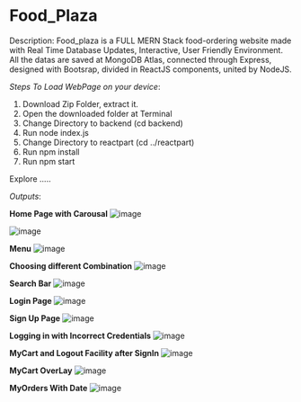 # Food_Plaza
Description: Food_plaza is a FULL MERN Stack food-ordering website made with Real Time Database Updates, Interactive, User Friendly Environment. All the datas are saved at MongoDB Atlas, connected through Express, designed with Bootsrap, divided in ReactJS components, united by NodeJS.

_Steps To Load WebPage on your device_:
1) Download Zip Folder, extract it.
2) Open the downloaded folder at Terminal
3) Change Directory to backend (cd backend)
4) Run node index.js
5) Change Directory to reactpart (cd ../reactpart)
6) Run npm install
7) Run npm start

Explore .....

_Outputs_:

**Home Page with Carousal**
![image](https://github.com/Anujjain-git/Food_Plaza/assets/141000779/c6c28170-72a6-46e2-8667-9a1dae016208)

![image](https://github.com/Anujjain-git/Food_Plaza/assets/141000779/bed77c98-472c-42ec-afc4-e0e5e37dc68f)



**Menu**
![image](https://github.com/Anujjain-git/Food_Plaza/assets/141000779/23ec8137-f598-40a5-ad43-17120c9baa6d)

**Choosing different Combination**
![image](https://github.com/Anujjain-git/Food_Plaza/assets/141000779/1e297848-2aad-4667-98de-7f25c18631a1)


**Search Bar**
![image](https://github.com/Anujjain-git/Food_Plaza/assets/141000779/48b5214a-3bb3-4d0a-a378-6179d90fab3c)

**Login Page**
![image](https://github.com/Anujjain-git/Food_Plaza/assets/141000779/4087e424-6351-4b20-903b-24259e95424b)

**Sign Up Page**
![image](https://github.com/Anujjain-git/Food_Plaza/assets/141000779/7ca52582-e728-4685-a19f-ac9d4ceeb676)

**Logging in with Incorrect Credentials**
![image](https://github.com/Anujjain-git/Food_Plaza/assets/141000779/9ed73978-96b9-4bfc-9502-e82b9f70dae1)


**MyCart and Logout Facility after SignIn**
![image](https://github.com/basebottom/Food_Plaza/assets/141000779/0cdfcb80-e6c0-43a9-9430-97c9437d23e1)

**MyCart OverLay**
![image](https://github.com/Anujjain-git/Food_Plaza/assets/141000779/787d264f-78fc-4df9-8248-f8073af2d8e8)

**MyOrders With Date**
![image](https://github.com/Anujjain-git/Food_Plaza/assets/141000779/c7b6a09b-8575-49ff-b6f8-9b528abe4933)







